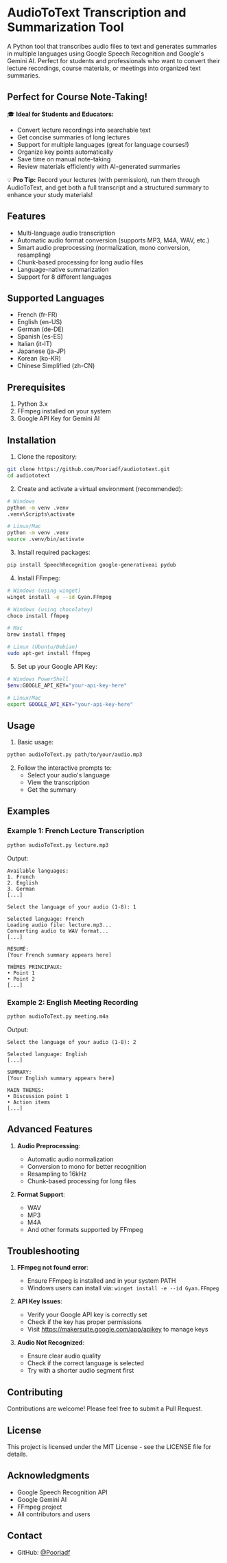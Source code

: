 # AudioToText Transcription and Summarization Tool

A Python tool that transcribes audio files to text and generates summaries in multiple languages using Google Speech Recognition and Google's Gemini AI. Perfect for students and professionals who want to convert their lecture recordings, course materials, or meetings into organized text summaries.

## Perfect for Course Note-Taking!

🎓 **Ideal for Students and Educators:**
- Convert lecture recordings into searchable text
- Get concise summaries of long lectures
- Support for multiple languages (great for language courses!)
- Organize key points automatically
- Save time on manual note-taking
- Review materials efficiently with AI-generated summaries

💡 **Pro Tip:** Record your lectures (with permission), run them through AudioToText, and get both a full transcript and a structured summary to enhance your study materials!

## Features

- Multi-language audio transcription
- Automatic audio format conversion (supports MP3, M4A, WAV, etc.)
- Smart audio preprocessing (normalization, mono conversion, resampling)
- Chunk-based processing for long audio files
- Language-native summarization
- Support for 8 different languages

## Supported Languages

- French (fr-FR)
- English (en-US)
- German (de-DE)
- Spanish (es-ES)
- Italian (it-IT)
- Japanese (ja-JP)
- Korean (ko-KR)
- Chinese Simplified (zh-CN)

## Prerequisites

1. Python 3.x
2. FFmpeg installed on your system
3. Google API Key for Gemini AI

## Installation

1. Clone the repository:
```bash
git clone https://github.com/Pooriadf/audiototext.git
cd audiototext
```

2. Create and activate a virtual environment (recommended):
```bash
# Windows
python -m venv .venv
.venv\Scripts\activate

# Linux/Mac
python -m venv .venv
source .venv/bin/activate
```

3. Install required packages:
```bash
pip install SpeechRecognition google-generativeai pydub
```

4. Install FFmpeg:
```bash
# Windows (using winget)
winget install -e --id Gyan.FFmpeg

# Windows (using chocolatey)
choco install ffmpeg

# Mac
brew install ffmpeg

# Linux (Ubuntu/Debian)
sudo apt-get install ffmpeg
```

5. Set up your Google API Key:
```bash
# Windows PowerShell
$env:GOOGLE_API_KEY="your-api-key-here"

# Linux/Mac
export GOOGLE_API_KEY="your-api-key-here"
```

## Usage

1. Basic usage:
```bash
python audioToText.py path/to/your/audio.mp3
```

2. Follow the interactive prompts to:
   - Select your audio's language
   - View the transcription
   - Get the summary

## Examples

### Example 1: French Lecture Transcription

```bash
python audioToText.py lecture.mp3
```

Output:
```
Available languages:
1. French
2. English
3. German
[...]

Select the language of your audio (1-8): 1

Selected language: French
Loading audio file: lecture.mp3...
Converting audio to WAV format...
[...]

RÉSUMÉ:
[Your French summary appears here]

THÈMES PRINCIPAUX:
• Point 1
• Point 2
[...]
```

### Example 2: English Meeting Recording

```bash
python audioToText.py meeting.m4a
```

Output:
```
Select the language of your audio (1-8): 2

Selected language: English
[...]

SUMMARY:
[Your English summary appears here]

MAIN THEMES:
• Discussion point 1
• Action items
[...]
```

## Advanced Features

1. **Audio Preprocessing**:
   - Automatic audio normalization
   - Conversion to mono for better recognition
   - Resampling to 16kHz
   - Chunk-based processing for long files

2. **Format Support**:
   - WAV
   - MP3
   - M4A
   - And other formats supported by FFmpeg

## Troubleshooting

1. **FFmpeg not found error**:
   - Ensure FFmpeg is installed and in your system PATH
   - Windows users can install via: `winget install -e --id Gyan.FFmpeg`

2. **API Key Issues**:
   - Verify your Google API key is correctly set
   - Check if the key has proper permissions
   - Visit https://makersuite.google.com/app/apikey to manage keys

3. **Audio Not Recognized**:
   - Ensure clear audio quality
   - Check if the correct language is selected
   - Try with a shorter audio segment first

## Contributing

Contributions are welcome! Please feel free to submit a Pull Request.

## License

This project is licensed under the MIT License - see the LICENSE file for details.

## Acknowledgments

- Google Speech Recognition API
- Google Gemini AI
- FFmpeg project
- All contributors and users

## Contact

- GitHub: [@Pooriadf](https://github.com/Pooriadf)
